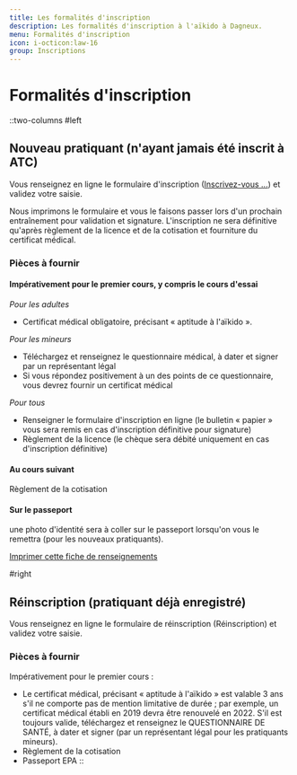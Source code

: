 ```yaml
---
title: Les formalités d'inscription
description: Les formalités d'inscription à l'aïkido à Dagneux.
menu: Formalités d'inscription
icon: i-octicon:law-16
group: Inscriptions
---
```


# Formalités d'inscription

::two-columns
#left
## Nouveau pratiquant (n'ayant jamais été inscrit à ATC)

Vous renseignez en ligne le formulaire d'inscription ([Inscrivez-vous ...](/inscription/premiere)) et validez votre saisie.

Nous imprimons le formulaire et vous le faisons passer lors d'un prochain entraînement pour validation et signature. L'inscription ne sera définitive qu'après règlement de la licence et de la cotisation et fourniture du certificat médical.

### Pièces à fournir

#### Impérativement pour le premier cours, y compris le cours d'essai

*Pour les adultes*

- Certificat médical obligatoire, précisant « aptitude à l'aïkido ».

*Pour les mineurs*

- Téléchargez et renseignez le questionnaire médical, à dater et signer par un représentant légal
- Si vous répondez positivement à un des points de ce questionnaire, vous devrez fournir un certificat médical

*Pour tous*

- Renseigner le formulaire d'inscription en ligne (le bulletin « papier » vous sera remis en cas d'inscription définitive pour signature)
- Règlement de la licence (le chèque sera débité uniquement en cas d'inscription définitive)

#### Au cours suivant

Règlement de la cotisation

#### Sur le passeport

une photo d'identité sera à coller sur le passeport lorsqu'on vous le remettra (pour les nouveaux pratiquants).

[Imprimer cette fiche de renseignements]()

#right
## Réinscription (pratiquant déjà enregistré)

Vous renseignez en ligne le formulaire de réinscription (Réinscription) et validez votre saisie.

### Pièces à fournir

Impérativement pour le premier cours :

- Le certificat médical, précisant « aptitude à l'aïkido » est valable 3 ans s'il ne comporte pas de mention limitative de durée ; par exemple, un certificat médical établi en 2019 devra être renouvelé en 2022. S'il est toujours valide, téléchargez et renseignez le QUESTIONNAIRE DE SANTÉ, à dater et signer (par un représentant légal pour les pratiquants mineurs).
- Règlement de la cotisation
- Passeport EPA
::
